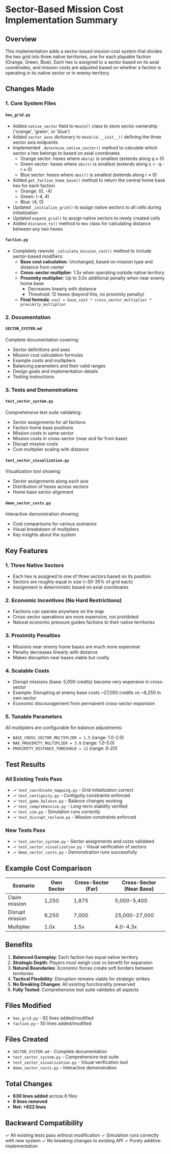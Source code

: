 # Sector-Based Mission Cost Implementation Summary

## Overview
This implementation adds a sector-based mission cost system that divides the hex grid into three native territories, one for each playable faction (Orange, Green, Blue). Each hex is assigned to a sector based on its axial coordinates, and mission costs are adjusted based on whether a faction is operating in its native sector or in enemy territory.

## Changes Made

### 1. Core System Files

#### `hex_grid.py`
- Added `native_sector` field to `HexCell` class to store sector ownership ('orange', 'green', or 'blue')
- Added `sector_axes` dictionary to `HexGrid.__init__()` defining the three sector axis endpoints
- Implemented `_determine_native_sector()` method to calculate which sector a hex belongs to based on axial coordinates
  - Orange sector: hexes where `abs(q)` is smallest (extends along q ≈ 0)
  - Green sector: hexes where `abs(s)` is smallest (extends along s = -q - r ≈ 0)
  - Blue sector: hexes where `abs(r)` is smallest (extends along r ≈ 0)
- Added `get_faction_home_base()` method to return the central home base hex for each faction
  - Orange: (0, -4)
  - Green: (-4, 4)
  - Blue: (4, 0)
- Updated `_initialize_grid()` to assign native sectors to all cells during initialization
- Updated `expand_grid()` to assign native sectors to newly created cells
- Added `distance_to()` method to `Hex` class for calculating distance between any two hexes

#### `faction.py`
- Completely rewrote `_calculate_mission_cost()` method to include sector-based modifiers:
  - **Base cost calculation**: Unchanged, based on mission type and distance from center
  - **Cross-sector multiplier**: 1.5x when operating outside native territory
  - **Proximity multiplier**: Up to 3.0x additional penalty when near enemy home base
    - Decreases linearly with distance
    - Threshold: 12 hexes (beyond this, no proximity penalty)
  - **Final formula**: `cost = base_cost * cross_sector_multiplier * proximity_multiplier`

### 2. Documentation

#### `SECTOR_SYSTEM.md`
Complete documentation covering:
- Sector definitions and axes
- Mission cost calculation formulas
- Example costs and multipliers
- Balancing parameters and their valid ranges
- Design goals and implementation details
- Testing instructions

### 3. Tests and Demonstrations

#### `test_sector_system.py`
Comprehensive test suite validating:
- Sector assignments for all factions
- Faction home base positions
- Mission costs in same sector
- Mission costs in cross-sector (near and far from base)
- Disrupt mission costs
- Cost multiplier scaling with distance

#### `test_sector_visualization.py`
Visualization tool showing:
- Sector assignments along each axis
- Distribution of hexes across sectors
- Home base sector alignment

#### `demo_sector_costs.py`
Interactive demonstration showing:
- Cost comparisons for various scenarios
- Visual breakdown of multipliers
- Key insights about the system

## Key Features

### 1. Three Native Sectors
- Each hex is assigned to one of three sectors based on its position
- Sectors are roughly equal in size (~30-35% of grid each)
- Assignment is deterministic based on axial coordinates

### 2. Economic Incentives (No Hard Restrictions)
- Factions can operate anywhere on the map
- Cross-sector operations are more expensive, not prohibited
- Natural economic pressure guides factions to their native territories

### 3. Proximity Penalties
- Missions near enemy home bases are much more expensive
- Penalty decreases linearly with distance
- Makes disruption near bases viable but costly

### 4. Scalable Costs
- Disrupt missions (base: 5,000 credits) become very expensive in cross-sector
- Example: Disrupting at enemy base costs ~27,000 credits vs ~6,250 in own sector
- Economic discouragement from permanent cross-sector expansion

### 5. Tunable Parameters
All multipliers are configurable for balance adjustments:
- `BASE_CROSS_SECTOR_MULTIPLIER = 1.5` (range: 1.0-2.0)
- `MAX_PROXIMITY_MULTIPLIER = 3.0` (range: 1.0-5.0)
- `PROXIMITY_DISTANCE_THRESHOLD = 12` (range: 6-20)

## Test Results

### All Existing Tests Pass
- ✓ `test_coordinate_mapping.py` - Grid initialization correct
- ✓ `test_contiguity.py` - Contiguity constraints enforced
- ✓ `test_game_balance.py` - Balance changes working
- ✓ `test_comprehensive.py` - Long-term stability verified
- ✓ `test_sim.py` - Simulation runs correctly
- ✓ `test_disrupt_reclaim.py` - Mission constraints enforced

### New Tests Pass
- ✓ `test_sector_system.py` - Sector assignments and costs validated
- ✓ `test_sector_visualization.py` - Visual verification of sectors
- ✓ `demo_sector_costs.py` - Demonstration runs successfully

## Example Cost Comparison

| Scenario | Own Sector | Cross-Sector (Far) | Cross-Sector (Near Base) |
|----------|------------|-------------------|-------------------------|
| Claim mission | 1,250 | 1,875 | 5,000-5,400 |
| Disrupt mission | 6,250 | 7,000 | 25,000-27,000 |
| Multiplier | 1.0x | 1.5x | 4.0-4.3x |

## Benefits

1. **Balanced Gameplay**: Each faction has equal native territory
2. **Strategic Depth**: Players must weigh cost vs benefit for expansion
3. **Natural Boundaries**: Economic forces create soft borders between territories
4. **Tactical Flexibility**: Disruption remains viable for strategic strikes
5. **No Breaking Changes**: All existing functionality preserved
6. **Fully Tested**: Comprehensive test suite validates all aspects

## Files Modified
- `hex_grid.py` - 92 lines added/modified
- `faction.py` - 50 lines added/modified

## Files Created
- `SECTOR_SYSTEM.md` - Complete documentation
- `test_sector_system.py` - Comprehensive test suite
- `test_sector_visualization.py` - Visual verification tool
- `demo_sector_costs.py` - Interactive demonstration

## Total Changes
- **630 lines added** across 6 files
- **8 lines removed**
- **Net: +622 lines**

## Backward Compatibility
✓ All existing tests pass without modification
✓ Simulation runs correctly with new system
✓ No breaking changes to existing API
✓ Purely additive implementation
